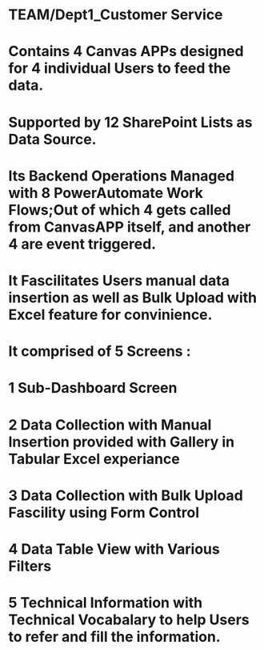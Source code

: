 # TEAM/Dept1_Customer Service
# Contains 4 Canvas APPs designed for 4 individual Users to feed the data.
# Supported by 12 SharePoint Lists as Data Source.
# Its Backend Operations Managed with 8 PowerAutomate Work Flows;Out of which 4 gets called from CanvasAPP itself, and another 4 are event triggered. 
# It Fascilitates Users manual data insertion as well as Bulk Upload with Excel feature for convinience.
# It comprised of 5 Screens : 
  # 1 Sub-Dashboard Screen
  # 2 Data Collection with Manual Insertion provided with Gallery in Tabular Excel experiance
  # 3 Data Collection with Bulk Upload Fascility using Form Control
  # 4 Data Table View with Various Filters
  # 5 Technical Information with Technical Vocabalary to help Users to refer and fill the information.
